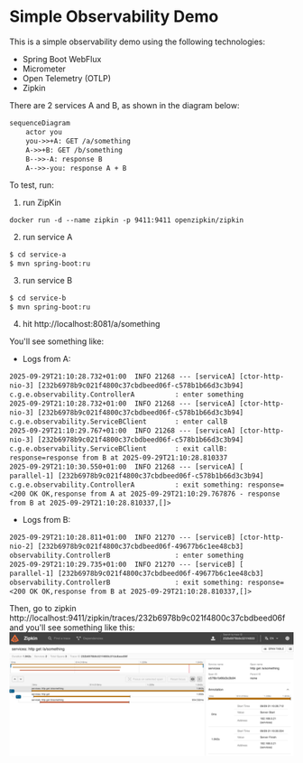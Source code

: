 # Simple Observability Demo

This is a simple observability demo using the following technologies:
- Spring Boot WebFlux
- Micrometer 
- Open Telemetry (OTLP)
- Zipkin

There are 2 services A and B, as shown in the diagram below:

```mermaid
sequenceDiagram
    actor you
    you->>+A: GET /a/something
    A->>+B: GET /b/something
    B-->>-A: response B
    A-->>-you: response A + B
```

To test, run:
1. run ZipKin
```shell
docker run -d --name zipkin -p 9411:9411 openzipkin/zipkin
```
2. run service A
```shell
$ cd service-a
$ mvn spring-boot:ru
```
3. run service B
```shell
$ cd service-b
$ mvn spring-boot:ru
```
4. hit http://localhost:8081/a/something

You'll see something like:
- Logs from A:
```log
2025-09-29T21:10:28.732+01:00  INFO 21268 --- [serviceA] [ctor-http-nio-3] [232b6978b9c021f4800c37cbdbeed06f-c578b1b66d3c3b94] c.g.e.observability.ControllerA          : enter something
2025-09-29T21:10:28.732+01:00  INFO 21268 --- [serviceA] [ctor-http-nio-3] [232b6978b9c021f4800c37cbdbeed06f-c578b1b66d3c3b94] c.g.e.observability.ServiceBClient       : enter callB
2025-09-29T21:10:29.767+01:00  INFO 21268 --- [serviceA] [ctor-http-nio-3] [232b6978b9c021f4800c37cbdbeed06f-c578b1b66d3c3b94] c.g.e.observability.ServiceBClient       : exit callB: response=response from B at 2025-09-29T21:10:28.810337
2025-09-29T21:10:30.550+01:00  INFO 21268 --- [serviceA] [     parallel-1] [232b6978b9c021f4800c37cbdbeed06f-c578b1b66d3c3b94] c.g.e.observability.ControllerA          : exit something: response=<200 OK OK,response from A at 2025-09-29T21:10:29.767876 - response from B at 2025-09-29T21:10:28.810337,[]>
```

- Logs from B:
```log
2025-09-29T21:10:28.811+01:00  INFO 21270 --- [serviceB] [ctor-http-nio-2] [232b6978b9c021f4800c37cbdbeed06f-49677b6c1ee48cb3] observability.ControllerB                : enter something
2025-09-29T21:10:29.735+01:00  INFO 21270 --- [serviceB] [     parallel-1] [232b6978b9c021f4800c37cbdbeed06f-49677b6c1ee48cb3] observability.ControllerB                : exit something: response=<200 OK OK,response from B at 2025-09-29T21:10:28.810337,[]>
```

Then, go to zipkin http://localhost:9411/zipkin/traces/232b6978b9c021f4800c37cbdbeed06f and you'll see something like this:
![img.png](img.png)